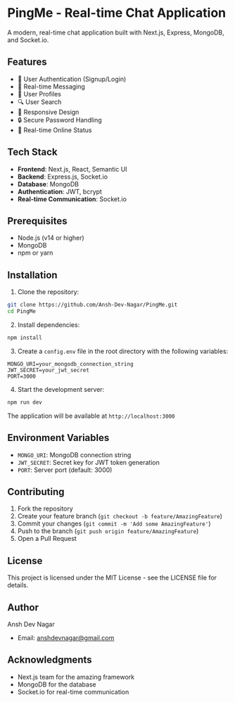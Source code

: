 # PingMe - Real-time Chat Application

A modern, real-time chat application built with Next.js, Express, MongoDB, and Socket.io.

## Features

- 🔐 User Authentication (Signup/Login)
- 💬 Real-time Messaging
- 👤 User Profiles
- 🔍 User Search
- 📱 Responsive Design
- 🔒 Secure Password Handling
- 🚀 Real-time Online Status

## Tech Stack

- **Frontend**: Next.js, React, Semantic UI
- **Backend**: Express.js, Socket.io
- **Database**: MongoDB
- **Authentication**: JWT, bcrypt
- **Real-time Communication**: Socket.io

## Prerequisites

- Node.js (v14 or higher)
- MongoDB
- npm or yarn

## Installation

1. Clone the repository:
```bash
git clone https://github.com/Ansh-Dev-Nagar/PingMe.git
cd PingMe
```

2. Install dependencies:
```bash
npm install
```

3. Create a `config.env` file in the root directory with the following variables:
```
MONGO_URI=your_mongodb_connection_string
JWT_SECRET=your_jwt_secret
PORT=3000
```

4. Start the development server:
```bash
npm run dev
```

The application will be available at `http://localhost:3000`

## Environment Variables

- `MONGO_URI`: MongoDB connection string
- `JWT_SECRET`: Secret key for JWT token generation
- `PORT`: Server port (default: 3000)

## Contributing

1. Fork the repository
2. Create your feature branch (`git checkout -b feature/AmazingFeature`)
3. Commit your changes (`git commit -m 'Add some AmazingFeature'`)
4. Push to the branch (`git push origin feature/AmazingFeature`)
5. Open a Pull Request

## License

This project is licensed under the MIT License - see the LICENSE file for details.

## Author

Ansh Dev Nagar
- Email: anshdevnagar@gmail.com

## Acknowledgments

- Next.js team for the amazing framework
- MongoDB for the database
- Socket.io for real-time communication 
